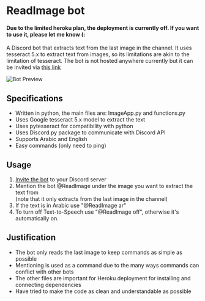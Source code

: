 # ReadImage bot

#### Due to the limited heroku plan, the deployment is currently off. If you want to use it, please let me know (:

A Discord bot that extracts text from the last image in the channel. It uses tesseract 5.x to extract text from images, so its limitations are akin to the limitation of tesseract. 
The bot is not hosted anywhere currently but it can be invited via [this link](https://discord.com/api/oauth2/authorize?client_id=873485624034877481&permissions=2169856&scope=bot) 

![Bot Preview](https://user-images.githubusercontent.com/82774404/228958434-8f6b010e-9d6e-4551-b37f-cffe9b638f6b.png)

## Specifications

- Written in python, the main files are: ImageApp.py and functions.py
- Uses Google tesseract 5.x model to extract the text
- Uses pytesseract for compatibility with python
- Uses Discord.py package to communicate with Discord API
- Supports Arabic and English
- Easy commands (only need to ping)

## Usage

1. [Invite the bot](https://discord.com/api/oauth2/authorize?client_id=873485624034877481&permissions=2169856&scope=bot) to your Discord server
2. Mention the bot @ReadImage under the image you want to extract the text from  
(note that it only extracts from the last image in the channel)
4. If the text is in Arabic use "@ReadImage ar"
5. To turn off Text-to-Speech use "@ReadImage off", otherwise it's automatically on.

## Justification

- The bot only reads the last image to keep commands as simple as possible
- Mentioning is used as a command due to the many ways commands can conflict with other bots
- The other files are important for Heroku deployment for installing and connecting dependencies
- Have tried to make the code as clean and understandable as possible 
